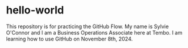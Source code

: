 # hello-world
This repository is for practicing the GitHub Flow.
My name is Sylvie O'Connor and I am a Business Operations Associate here at Tembo. I am learning how to use GitHub on November 8th, 2024.
